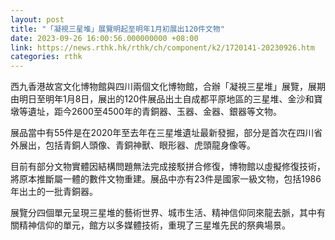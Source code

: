 ```yaml
---
layout: post
title: "「凝視三星堆」展覽明起至明年1月初展出120件文物"
date: 2023-09-26 16:00:56.000000000 +08:00
link: https://news.rthk.hk/rthk/ch/component/k2/1720141-20230926.htm
categories: rthk
---
```


西九香港故宮文化博物館與四川兩個文化博物館，合辦「凝視三星堆」展覽，展期由明日至明年1月8日，展出的120件展品出土自成都平原地區的三星堆、金沙和寶墩等遺址，距今2600至4500年的青銅器、玉器、金器、銀器等文物。

展品當中有55件是在2020年至去年在三星堆遺址最新發掘，部分是首次在四川省外展出，包括青銅人頭像、青銅神獸、眼形器、虎頭龍身像等。

目前有部分文物實體因結構問題無法完成接駁拼合修復，博物館以虛擬修復技術，將原本推斷屬一體的數件文物重建。展品中亦有23件是國家一級文物，包括1986年出土的一批青銅器。

展覽分四個單元呈現三星堆的藝術世界、城市生活、精神信仰同來龍去脈，其中有關精神信仰的單元，館方以多媒體技術，重現了三星堆先民的祭典場景。
